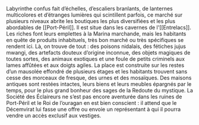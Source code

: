 Labyrinthe confus fait d’échelles, d’escaliers branlants, de lanternes multicolores et d’étranges lumières qui scintillent parfois, ce marché sur plusieurs niveaux abrite les boutiques les plus diversifiées et les plus abordables de [[Port-Péril]]. Il est situe dans les cavernes de l'[[Entrelacs]].
Les riches font leurs emplettes à la Marina marchande, mais les habitants en quête de produits inhabituels, très bon marché ou très spécifiques se rendent ici. Là, on trouve de tout : des poisons nidalais, des fétiches jujus mwangi, des artefacts douteux d’origine inconnue, des objets magiques de toutes sortes, des animaux exotiques et une foule de petits criminels aux lames affûtées et aux doigts agiles. La place est construite sur les restes d’un mausolée effondré de plusieurs étages et les habitants trouvent sans cesse des morceaux de fresque, des urnes et des mosaïques. Des maisons antiques sont restées intactes, leurs biens et leurs meubles épargnés par le temps, pour le plus grand bonheur des sages de la Redoute du mystique. La Société des Éclaireurs ne s’est pas encore aventurée dans les ruines de Port-Péril et le Roi de l’ouragan en est bien conscient : il attend que le Décemvirat lui fasse une offre ou envoie un représentant à qui il pourra vendre un accès exclusif aux vestiges.